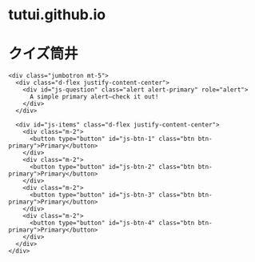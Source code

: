 # tutui.github.io
<!DOCTYPE html>
<html lang="en">
<head>
  <meta charset="UTF-8">
  <meta http-equiv="X-UA-Compatible" content="IE=edge">
  <meta name="viewport" content="width=device-width, initial-scale=1.0">
  <link rel="stylesheet" href="https://stackpath.bootstrapcdn.com/bootstrap/4.4.1/css/bootstrap.min.css" integrity="sha384-Vkoo8x4CGsO3+Hhxv8T/Q5PaXtkKtu6ug5TOeNV6gBiFeWPGFN9MuhOf23Q9Ifjh" crossorigin="anonymous">
  <link rel="stylesheet" href="style.css">
  <title>クイズ筒井</title>

</head>  

<body>
  <h1>クイズ筒井</h1>

  <div class="container">
    
    <div class="jumbotron mt-5">
      <div class="d-flex justify-content-center">
        <div id="js-question" class="alert alert-primary" role="alert">
          A simple primary alert—check it out!
        </div>
      </div>
      
      <div id="js-items" class="d-flex justify-content-center">
        <div class="m-2">
          <button type="button" id="js-btn-1" class="btn btn-primary">Primary</button>
        </div>
        <div class="m-2">
          <button type="button" id="js-btn-2" class="btn btn-primary">Primary</button>
        </div>
        <div class="m-2">
          <button type="button" id="js-btn-3" class="btn btn-primary">Primary</button>
        </div>
        <div class="m-2">
          <button type="button" id="js-btn-4" class="btn btn-primary">Primary</button>
        </div>
      </div>
    </div>
  </div>
  
  <script src="app.js"></script>
</body>

</html>
